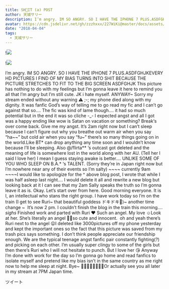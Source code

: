 ```yaml
---
title: SH🤫IT (a) POST
author: 天城サリー
description: I’m angry. IM SO ANGRY. SO I HAVE THE IPHONE 7 PLUS.ASDFGHJKEVERY HD PICTURES I FIND OF MY BIAS TURNS INTO SHIT BECAUSE THE PICTURE STRETCHES TO FIT TO THE BIG SCREEN ASDFGHJK This picture has noth...
avatar: https://cdn.jsdelivr.net/gh/zzzhxxx/227WiKi@master/docs/assets/photo/avatar/sally.jpg
date: "2018-04-04"
tags:
  - 天城サリー
---
```


!![](https://cdn.jsdelivr.net/gh/zzzhxxx/227WiKi-image@master/blog-image/sally-2018-04-04_1.jpg)

!![](https://cdn.jsdelivr.net/gh/zzzhxxx/227WiKi-image@master/blog-image/sally-2018-04-04_2.jpg)


I’m angry. IM SO ANGRY. SO I HAVE THE IPHONE 7 PLUS.ASDFGHJKEVERY HD PICTURES I FIND OF MY BIAS TURNS INTO SHIT BECAUSE THE PICTURE STRETCHES TO FIT TO THE BIG SCREEN ASDFGHJK This picture has nothing to do with my feelings but I’m gonna leave it here to remind you all that I’m angry but I’m still cute. JK i hate myself. ANYWAY~ Sorry my stream ended without any warning ⚠️ ;-; my phone died along with my dignity. It was fanfic God’s way of telling me to go read my fic and I can’t go against that so.... The fic was kind of lame though.... it had so much potential but in the end it was so cliche -_- I expected angst and all I got was a happy ending like wow is Satan on vacation or something? Break‘s over come back. Give me my angst. It’s 2am right now but I can’t sleep because I can’t figure out why you breathe out warm air when you say “ha~~” but cold air when you say “fu~” there’s so many things going on in the world.Like BT* can drop anything any time soon and I wouldn’t know because I’ll be sleeping. Also @/flirta** ‘s outcast got deleted and the meaning of life is somewhere lost in the world along with her AU. (Tell her I said I love her) I mean I guess staying awake is better.... UNLIKE SOME OF YOU WHO SLEEP ON B.A.* ‘s TALENT. (Sorry they’re in Japan right now but I’m nowhere near any of their events so I’m salty) ~~~~ currently 9am ~~~~I would like to apologize for the ^ above blog post, I wrote that while I was half asleep last night.... I would delete it all and rewrite a new blog but looking back at it I can see that my 2am Sally speaks the truth so I’m gonna leave it as is. Okay. Let’s start over from here. Good morning everyone. It is I, an intellectual who stans the right group. I have work today so I’m on the train (I get to see Ruri~ that beautiful goddess ドキドキ💓)~ another time change ~  It’s now 2 pm. I couldn’t finish the blog in the train this morning.... *sighs* Finished work and parted with Ruri ❤️ Such an angel. My love ☺️Look at her. She’s literally an angel 💓💓so cute and innocent.  oh and yeah there’s Ruri next to the angel 😛I deleted like 3000pictures off my phone yesterday and kept the important ones so the fact that this picture was saved from my trash pics says something. I don’t think people appreciate our friendship enough. We are the typical teenage angst fanfic pair constantly fighting(?) and picking on each other. I’m usually super clingy to some of the girls but then there’s Ruri who I will not hesitate to punch. But I love her 😘 Anyway I’m done with work for the day so I’m gonna go home and read fanfics to isolate myself and pretend like my bias isn’t in the same country as me right now to help me sleep at night. Bye~ 🤬🤬🤬🤬🤬🤬🤬🤬Or actually see you all later in my stream at 7PM Japan time. 


ツイート



